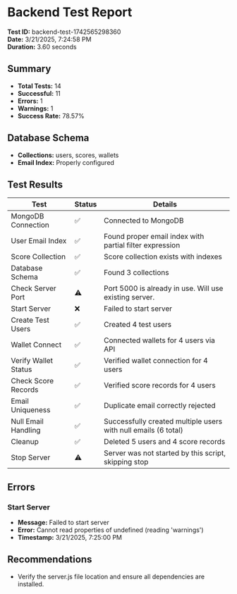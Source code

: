 # Backend Test Report

**Test ID:** backend-test-1742565298360  
**Date:** 3/21/2025, 7:24:58 PM  
**Duration:** 3.60 seconds  

## Summary

- **Total Tests:** 14
- **Successful:** 11
- **Errors:** 1
- **Warnings:** 1
- **Success Rate:** 78.57%

## Database Schema

- **Collections:** users, scores, wallets
- **Email Index:** Properly configured

## Test Results

| Test | Status | Details |
|------|--------|--------|
| MongoDB Connection | ✅ | Connected to MongoDB |
| User Email Index | ✅ | Found proper email index with partial filter expression |
| Score Collection | ✅ | Score collection exists with indexes |
| Database Schema | ✅ | Found 3 collections |
| Check Server Port | ⚠️ | Port 5000 is already in use. Will use existing server. |
| Start Server | ❌ | Failed to start server |
| Create Test Users | ✅ | Created 4 test users |
| Wallet Connect | ✅ | Connected wallets for 4 users via API |
| Verify Wallet Status | ✅ | Verified wallet connection for 4 users |
| Check Score Records | ✅ | Verified score records for 4 users |
| Email Uniqueness | ✅ | Duplicate email correctly rejected |
| Null Email Handling | ✅ | Successfully created multiple users with null emails (6 total) |
| Cleanup | ✅ | Deleted 5 users and 4 score records |
| Stop Server | ⚠️ | Server was not started by this script, skipping stop |

## Errors

### Start Server

- **Message:** Failed to start server
- **Error:** Cannot read properties of undefined (reading 'warnings')
- **Timestamp:** 3/21/2025, 7:25:00 PM


## Recommendations

- Verify the server.js file location and ensure all dependencies are installed.
